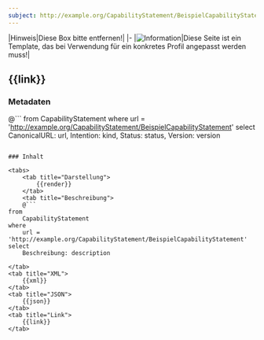 ```yaml
---
subject: http://example.org/CapabilityStatement/BeispielCapabilityStatement
---
```


|Hinweis|Diese Box bitte entfernen!|
|-
|![Information](https://wiki.hl7.de/images/thumb/Under_construction_icon-blue.svg/100px-Under_construction_icon-blue.svg.png)|Diese Seite ist ein Template, das bei Verwendung für ein konkretes Profil angepasst werden muss!|

## {{link}}

### Metadaten

@```
from
	CapabilityStatement
where
	url = 'http://example.org/CapabilityStatement/BeispielCapabilityStatement'
select
	CanonicalURL: url, Intention: kind, Status: status, Version: version
```

### Inhalt

<tabs>
    <tab title="Darstellung">      
        {{render}}
    </tab>
    <tab title="Beschreibung">
    @```
from
	CapabilityStatement
where
	url = 'http://example.org/CapabilityStatement/BeispielCapabilityStatement' 
select
	Beschreibung: description
```
    </tab>
    <tab title="XML">      
        {{xml}}
    </tab>
    <tab title="JSON">
        {{json}}
    </tab>
    <tab title="Link">
        {{link}}
    </tab>
</tabs>
